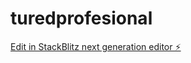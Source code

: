 # turedprofesional

[Edit in StackBlitz next generation editor ⚡️](https://stackblitz.com/~/github.com/amhdl/turedprofesional)
